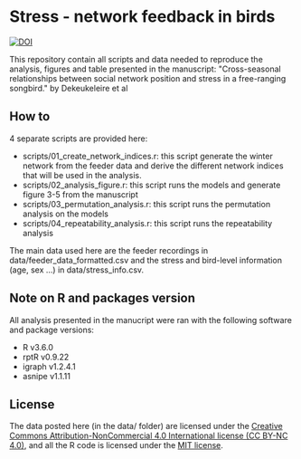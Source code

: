 # Stress - network feedback in birds

[![DOI](https://zenodo.org/badge/193479297.svg)](https://zenodo.org/badge/latestdoi/193479297)

This repository contain all scripts and data needed to reproduce the analysis, figures and table presented in the manuscript: "Cross-seasonal relationships between social network position and stress in a free-ranging songbird." by Dekeukeleire et al

## How to

4 separate scripts are provided here:

- scripts/01\_create\_network\_indices.r: this script generate the winter network from the feeder data and derive the different network indices that will be used in the analysis.
- scripts/02\_analysis\_figure.r: this script runs the models and generate figure 3-5 from the manuscript
- scripts/03\_permutation\_analysis.r: this script runs the permutation analysis on the models
- scripts/04\_repeatability\_analysis.r: this script runs the repeatability analysis

The main data used here are the feeder recordings in data/feeder\_data\_formatted.csv and the stress and bird-level information (age, sex ...) in data/stress\_info.csv.

## Note on R and packages version 

All analysis presented in the manucript were ran with the following software and package versions:

- R v3.6.0
- rptR v0.9.22
- igraph v1.2.4.1
- asnipe v1.1.11

## License

The data posted here (in the data/ folder) are licensed under the [Creative Commons Attribution-NonCommercial 4.0 International license (CC BY-NC 4.0)](https://creativecommons.org/licenses/by-nc/4.0/), and all the R code is licensed under the [MIT license](LICENSE.md).
